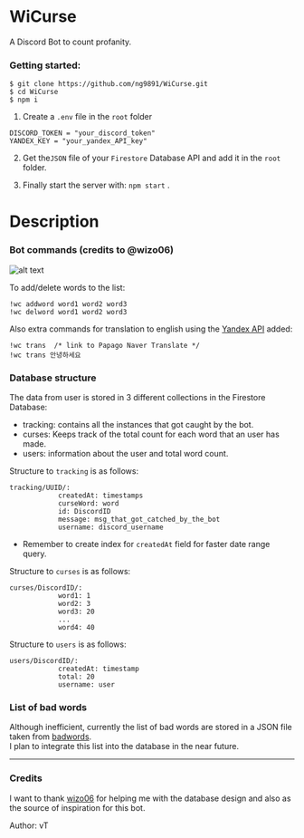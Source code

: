 # WiCurse
A Discord Bot to count profanity.

### Getting started:
```sh-session
$ git clone https://github.com/ng9891/WiCurse.git
$ cd WiCurse
$ npm i  
```
1. Create a `.env` file in the `root` folder
```code
DISCORD_TOKEN = "your_discord_token"
YANDEX_KEY = "your_yandex_API_key"
```
2. Get the`JSON` file of your `Firestore` Database API and add it in the `root` folder.

3. Finally start the server with: `npm start` .

# Description
### Bot commands (credits to @wizo06)
![alt text](https://puu.sh/EggQ9/7242991acc.png "Commands you could use") 

To add/delete words to the list:
```
!wc addword word1 word2 word3
!wc delword word1 word2 word3
```

Also extra commands for translation to english using the [Yandex API](https://translate.yandex.com/) added:  
```
!wc trans  /* link to Papago Naver Translate */
!wc trans 안녕하세요
```

### Database structure
The data from user is stored in 3 different collections in the Firestore Database:

* tracking: contains all the instances that got caught by the bot.
* curses: Keeps track of the total count for each word that an user has made.
* users: information about the user and total word count.

Structure to `tracking` is as follows:
```
tracking/UUID/:
			createdAt: timestamps
			curseWord: word
			id: DiscordID
			message: msg_that_got_catched_by_the_bot
			username: discord_username
```
* Remember to create index for `createdAt` field for faster date range query.

Structure to `curses` is as follows:
```
curses/DiscordID/:
			word1: 1
			word2: 3
			word3: 20
			...
			word4: 40
```
Structure to `users` is as follows:
```
users/DiscordID/:
			createdAt: timestamp
			total: 20
			username: user
```
### List of bad words
Although inefficient, currently the list of bad words are stored in a JSON file taken from [badwords](https://github.com/web-mech/badwords).   
I plan to integrate this list into the database in the near future.
___
### Credits
I want to thank [wizo06](https://github.com/wizo06) for helping me with the database design and also as the source of inspiration for this bot.

Author: vT